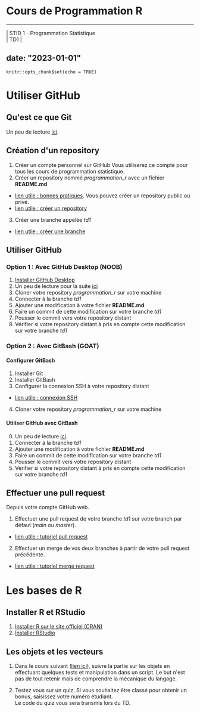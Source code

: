 # Cours de Programmation R

---
 
  | STID 1 - Programmation Statistique  
  | TD1   | 
  
date: "2023-01-01"
---

```{r setup, include=FALSE}
knitr::opts_chunk$set(echo = TRUE)
```



# Utiliser GitHub

## Qu'est ce que Git

Un peu de lecture [ici](https://www.atlassian.com/fr/git/tutorials/what-is-git). 

## Création d'un repository

1. Créer un compte personnel sur GitHub
Vous utiliserez ce compte pour tous les cours de programmation statistique.
2. Créer un repository nommé *programmation_r* avec un fichier **README.md**
* [lien utile : bonnes pratiques](https://docs.github.com/fr/repositories/creating-and-managing-repositories/best-practices-for-repositories). Vous pouvez créer un repository public ou privé.
* [lien utile : créer un repository](https://docs.github.com/fr/repositories/creating-and-managing-repositories/creating-a-new-repository)
3. Créer une branche appelée *td1*
* [lien utile :  créer une branche](https://docs.github.com/fr/pull-requests/collaborating-with-pull-requests/proposing-changes-to-your-work-with-pull-requests/creating-and-deleting-branches-within-your-repository)

## Utiliser GitHub

### Option 1 : Avec GitHub Desktop (NOOB)

1. [Installer GitHub Desktop](https://desktop.github.com/)
2. Un peu de lecture pour la suite [ici](https://docs.github.com/fr/desktop/installing-and-configuring-github-desktop/overview/getting-started-with-github-desktop)
3. Cloner votre repository *programmation_r* sur votre machine
4. Connecter à la branche *td1*
5. Ajouter une modification à votre fichier **README.md**
6. Faire un commit de cette modification sur votre branche *td1*
7. Pousser le commit vers votre repository distant
8. Vérifier si votre repository distant à pris en compte cette modification sur votre branche *td1*

### Option 2 : Avec GitBash (GOAT)

#### Configurer GitBash

1. Installer Git
2. Installer GitBash
3. Configurer la connexion SSH à votre repository distant
* [lien utile : connexion SSH](https://linuxhint.com/clone-repo-with-ssh-key-in-git/)
4. Cloner votre repository *programmation_r* sur votre machine

#### Utiliser GitHub avec GitBash

0. Un peu de lecture [ici](https://www.jesuisundev.com/comprendre-git-en-7-minutes/).
1. Connecter à la branche *td1*
2. Ajouter une modification à votre fichier **README.md**
3. Faire un commit de cette modification sur votre branche *td1*
4. Pousser le commit vers votre repository distant
5. Vérifier si votre repository distant à pris en compte cette modification sur votre branche *td1*

## Effectuer une pull request

Depuis votre compte GitHub web.

1. Effectuer une pull request de votre branche *td1* sur votre branch par défaut (*main* ou *master*).
* [lien utile : tutoriel pull request](https://docs.github.com/fr/pull-requests/collaborating-with-pull-requests/proposing-changes-to-your-work-with-pull-requests/creating-a-pull-request)
2. Effectuer un merge de vos deux branches à partir de votre pull request précédente.
* [lien utile : tutoriel merge request](https://docs.github.com/fr/pull-requests/collaborating-with-pull-requests/incorporating-changes-from-a-pull-request/merging-a-pull-request)

# Les bases de R

## Installer R et RStudio

1. [Installer R sur le site officiel (CRAN)](https://cran.r-project.org/)
2. [Installer RStudio](https://posit.co/download/rstudio-desktop/)

## Les objets et les vecteurs

1. Dans le cours suivant ([lien ici](https://asardell.github.io/programmation-r/presentation.html#objets)), suivre la partie sur les objets en effectuant quelques tests et manipulation dans un script.
Le but n'est pas de tout retenir mais de comprendre la mécanique du langage.

2. Testez vous sur un quiz. Si vous souhaitez être classé pour obtenir un bonus, saisissez votre numéro étudiant. <br>
Le code du quiz vous sera transmis lors du TD.
